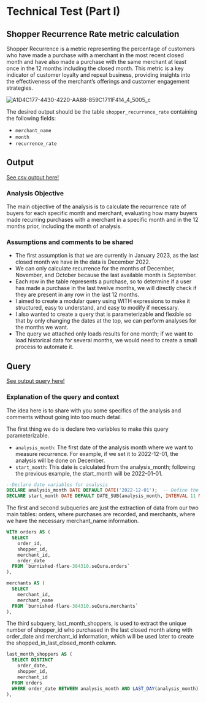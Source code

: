 
# Technical Test (Part I)

## Shopper Recurrence Rate metric calculation

Shopper Recurrence is a metric representing the percentage of customers who have made a purchase with a merchant in the most recent closed month and have also made a purchase with the same merchant at least once in the 12 months including the closed month. This metric is a key indicator of customer loyalty and repeat business, providing insights into the effectiveness of the merchant’s offerings and customer engagement strategies.

![A1D4C177-4430-4220-AA88-859C1711F414_4_5005_c](https://github.com/user-attachments/assets/3b0b4544-ae2e-46ea-ba0b-077437cb8200)

The desired output should be the table `shopper_recurrence_rate` containing the following fields:

- `merchant_name`
- `month`
- `recurrence_rate`

## Output

[See csv output here!](https://github.com/raulvazquez7/analytics-engineer-challenge/blob/main/Part1/Output/monthly_recurrence_rate.csv)

### Analysis Objective

The main objective of the analysis is to calculate the recurrence rate of buyers for each specific month and merchant, evaluating how many buyers made recurring purchases with a merchant in a specific month and in the 12 months prior, including the month of analysis.

### Assumptions and comments to be shared

- The first assumption is that we are currently in January 2023, as the last closed month we have in the data is December 2022.
- We can only calculate recurrence for the months of December, November, and October because the last available month is September.
- Each row in the table represents a purchase, so to determine if a user has made a purchase in the last twelve months, we will directly check if they are present in any row in the last 12 months.
- I aimed to create a modular query using WITH expressions to make it structured, easy to understand, and easy to modify if necessary.
- I also wanted to create a query that is parameterizable and flexible so that by only changing the dates at the top, we can perform analyses for the months we want.
- The query we attached only loads results for one month; if we want to load historical data for several months, we would need to create a small process to automate it.

## Query

[See output query here!](https://github.com/raulvazquez7/analytics-engineer-challenge/blob/main/Part1/Queries/recurrence.sql)

### Explanation of the query and context

The idea here is to share with you some specifics of the analysis and comments without going into too much detail.

The first thing we do is declare two variables to make this query parameterizable.
- `analysis_month`: The first date of the analysis month where we want to measure recurrence. For example, if we set it to 2022-12-01, the analysis will be done on December.
- `start_month`: This date is calculated from the analysis_month; following the previous example, the start_month will be 2022-01-01.

```sql
--Declare date variables for analysis
DECLARE analysis_month DATE DEFAULT DATE('2022-12-01');  -- Define the month of analysis (Set for December)
DECLARE start_month DATE DEFAULT DATE_SUB(analysis_month, INTERVAL 11 MONTH);  -- Define the window start date
```

The first and second subqueries are just the extraction of data from our two main tables: orders, where purchases are recorded, and merchants, where we have the necessary merchant_name information.

```sql
WITH orders AS (
  SELECT 
    order_id,
    shopper_id,
    merchant_id,
    order_date 
  FROM `burnished-flare-384310.seQura.orders`
),

merchants AS (
  SELECT 
    merchant_id,
    merchant_name 
  FROM `burnished-flare-384310.seQura.merchants`
),
```

The third subquery, last_month_shoppers, is used to extract the unique number of shopper_id who purchased in the last closed month along with order_date and merchant_id information, which will be used later to create the shopped_in_last_closed_month column.

```sql
last_month_shoppers AS (
  SELECT DISTINCT
    order_date,
    shopper_id,
    merchant_id
  FROM orders
  WHERE order_date BETWEEN analysis_month AND LAST_DAY(analysis_month)
),
```
